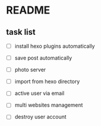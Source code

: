 # README

## task list

- [ ] install hexo plugins automatically
- [ ] save post automatically
- [ ] photo server
- [ ] import from hexo directory
- [ ] active user via email 
- [ ] multi websites management
- [ ] destroy user account
 